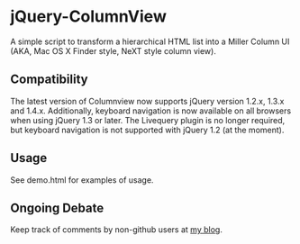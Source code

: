 jQuery-ColumnView
=================

A simple script to transform a hierarchical HTML list into a Miller Column UI (AKA, Mac OS X Finder style, NeXT style column view).

Compatibility
-------------

The latest version of Columnview now supports jQuery version 1.2.x, 1.3.x and 1.4.x. Additionally, keyboard navigation is now available on all browsers when using jQuery 1.3 or later. The Livequery plugin is no longer required, but keyboard navigation is not supported with jQuery 1.2 (at the moment).

Usage
-----

See demo.html for examples of usage.

Ongoing Debate
--------------
Keep track of comments by non-github users at [my blog](http://christianyates.com/blog/jquery/finder-column-view-hierarchical-lists-jquery).